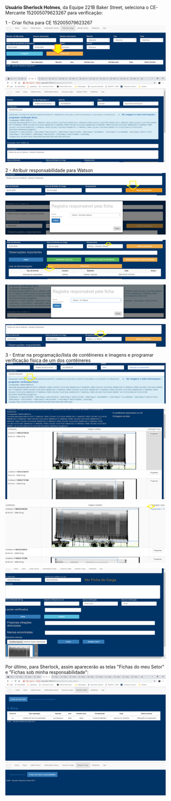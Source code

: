 **Usuário Sherlock Holmes**, da Equipe 221B Baker Street, seleciona o 
CE-Mercante 152005079623267 para verificação:

1 - Criar ficha para CE 152005079623267
![Nova Ficha de Carga](../images/a1.png)

![Nova Ficha de Carga](../images/a1b.png)

2 - Atribuir responsabilidade para Watson
![Atribui responsabilidade](../images/a2.png)

![Atribui responsabilidade](../images/a2b.png)

![Atribui responsabilidade](../images/a2c.png)

![Atribui responsabilidade](../images/a2d.png)

![Atribui responsabilidade](../images/a2e.png)

3 - Entrar na programação/lista de contêineres e imagens e programar verificação física de um dos contêineres
![Programa verificação física](../images/a3.png)

![Programa verificação física](../images/a3b.png)

![Programa verificação física](../images/a3c.png)

![Programa verificação física](../images/a3d.png)


Por último, para Sherlock, assim aparecerão as telas "Fichas do meu Setor" e "Fichas sob minha responsabilidade":
![Minhas fichas](../images/telasherlocka1.png)
![Minhas fichas](../images/telasherlocka2.png)
